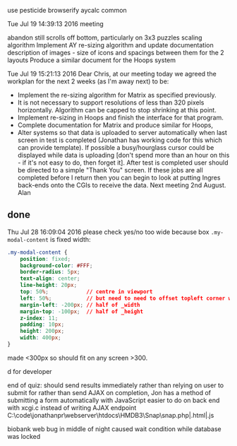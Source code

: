


use pesticide
browserify
aycalc common

Tue Jul 19 14:39:13 2016 meeting

abandon still scrolls off bottom, particularly on 3x3 puzzles
    scaling algorithm
Implement AY re-sizing algorithm and update documentation
description of images - size of icons and spacings between them for the 2 layouts
Produce a similar document for the Hoops system

Tue Jul 19 15:21:13 2016
Dear Chris, at our meeting today we agreed the workplan for the next 2 weeks (as I'm away next) to be:
* Implement the re-sizing algorithm for Matrix as specified previously.
* It is not necessary to support resolutions of less than 320 pixels horizontally. Algorithm can be capped to stop shrinking at this point.
* Implement re-sizing in Hoops and finish the interface for that program.
* Complete documentation for Matrix and produce similar for Hoops,
* Alter systems so that data is uploaded to server automatically when last screen in test is completed (Jonathan has working code for this which can provide template).  If possible a busy/hourglass cursor could be displayed while data is uploading [don't spend more than an hour on this - if it's not easy to do, then forget it].  After test is completed user should be directed to a simple "Thank You" screen.
If these jobs are all completed before I return then you can begin to look at putting Ingres back-ends onto the CGIs to receive the data. Next meeting 2nd August. Alan

## done

Thu Jul 28 16:09:04 2016
please check yes/no too wide
because box `.my-modal-content` is fixed width:

```css
.my-modal-content {
    position: fixed;
    background-color: #FFF;
    border-radius: 5px;
    text-align: center;
    line-height: 20px;
    top: 50%;            // centre in viewport
    left: 50%;           // but need to need to offset topleft corner with margns
    margin-left: -200px; // half of _width
    margin-top: -100px;  // half of _height
    z-index: 11;
    padding: 10px;
    height: 200px;
    width: 400px;
}
```

made <300px so should fit on any screen >300.

d for developer

end of quiz:
    should send results immediately rather than relying on user to submit for
    rather than send AJAX on completion, Jon has a method of submitting a form automatically with JavaScript
    easier to do on back end with xcgi.c instead of writing AJAX endpoint
    C:\code\jonathanpr\webserver\htdocs\HMDB3\Snap\snap.php|.html|.js

biobank web bug in middle of night caused wait condition while database was locked

